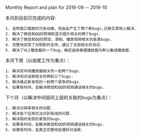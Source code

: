 Monthly Report and plan for 2016-09 -- 2016-10


本月到目前已完成的内容:

    1. 去除窗口缩放的冗余动画，但由此产生了两个新bugs,已移交其他人解决.
    2. 解决了微信和QQ的照相和显示图片相关的两个bugs.
    3. 解决了微信和QQ的预览、录制、播放视频相关的各类bugs.
    4. 完整地实现了对阴影的支持，通过了全部相关的测试.
    5. 解决了VLC播放器的一个bug，确定选用泰捷播放器为默认集成播放器.

本月下周（以收尾工作为重点）：

    1. 解决完毕同播放器相关的一到两个bugs.
    2. 解决同对话框相关的两到三个bugs.
    3. 解决最近新发现的一到两个紧急的bugs.
    4. 如果有时间，去解决微信和QQ的视频通话相关的bugs.

下个月（以解决中间层同上层的关联的bugs为重点）：

    1. 解决分辨率相关的问题.
    2. 解决各个应用无法识别有线的问题.
    3. 解决临时发现的紧急的bugs.
    4. 如果有时间，去解决微信和QQ的视频通话相关的bugs.
    5. 如果有时间，去真正完整地处理好对话框.
